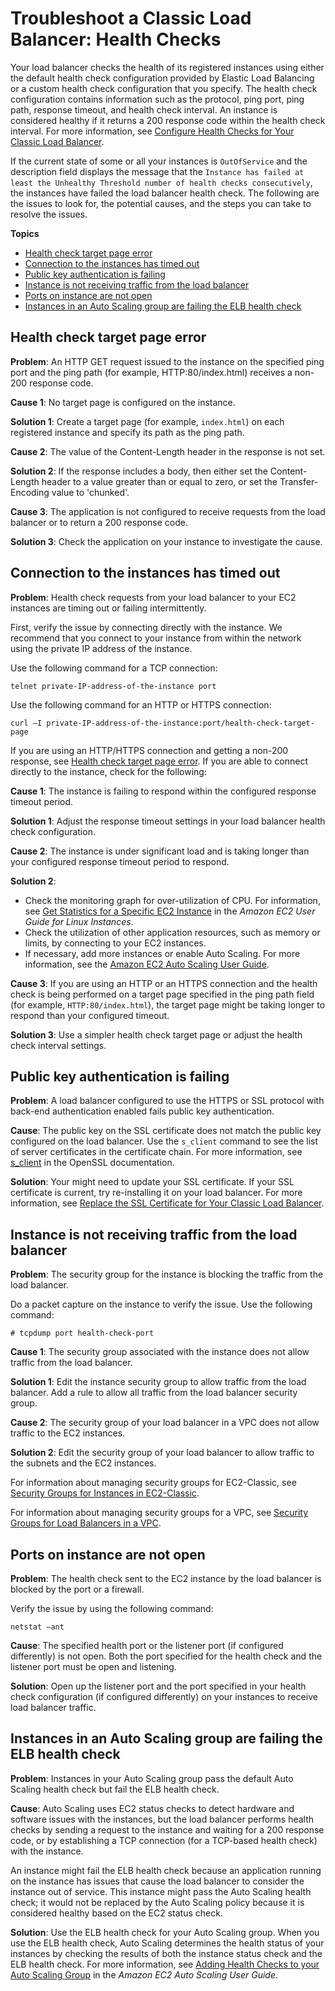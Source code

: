 # Troubleshoot a Classic Load Balancer: Health Checks<a name="ts-elb-healthcheck"></a>

Your load balancer checks the health of its registered instances using either the default health check configuration provided by Elastic Load Balancing or a custom health check configuration that you specify\. The health check configuration contains information such as the protocol, ping port, ping path, response timeout, and health check interval\. An instance is considered healthy if it returns a 200 response code within the health check interval\. For more information, see [Configure Health Checks for Your Classic Load Balancer](elb-healthchecks.md)\.

If the current state of some or all your instances is `OutOfService` and the description field displays the message that the `Instance has failed at least the Unhealthy Threshold number of health checks consecutively`, the instances have failed the load balancer health check\. The following are the issues to look for, the potential causes, and the steps you can take to resolve the issues\.

**Topics**
+ [Health check target page error](#ts-elb-healthcheck-targetpage)
+ [Connection to the instances has timed out](#ts-elb-healthcheck-failed)
+ [Public key authentication is failing](#ts-elb-healthcheck-publickey)
+ [Instance is not receiving traffic from the load balancer](#ts-elb-healthcheck-securitygroup)
+ [Ports on instance are not open](#ts-elb-healthcheck-ports)
+ [Instances in an Auto Scaling group are failing the ELB health check](#ts-elb-healthcheck-autoscaling)

## Health check target page error<a name="ts-elb-healthcheck-targetpage"></a>

**Problem**: An HTTP GET request issued to the instance on the specified ping port and the ping path \(for example, HTTP:80/index\.html\) receives a non\-200 response code\.

**Cause 1**: No target page is configured on the instance\.

**Solution 1**: Create a target page \(for example, `index.html`\) on each registered instance and specify its path as the ping path\.

**Cause 2**: The value of the Content\-Length header in the response is not set\.

**Solution 2**: If the response includes a body, then either set the Content\-Length header to a value greater than or equal to zero, or set the Transfer\-Encoding value to 'chunked'\.

**Cause 3**: The application is not configured to receive requests from the load balancer or to return a 200 response code\.

**Solution 3**: Check the application on your instance to investigate the cause\.

## Connection to the instances has timed out<a name="ts-elb-healthcheck-failed"></a>

**Problem**: Health check requests from your load balancer to your EC2 instances are timing out or failing intermittently\.

First, verify the issue by connecting directly with the instance\. We recommend that you connect to your instance from within the network using the private IP address of the instance\.

Use the following command for a TCP connection:

```
telnet private-IP-address-of-the-instance port
```

Use the following command for an HTTP or HTTPS connection:

```
curl –I private-IP-address-of-the-instance:port/health-check-target-page
```

If you are using an HTTP/HTTPS connection and getting a non\-200 response, see [Health check target page error](#ts-elb-healthcheck-targetpage)\. If you are able to connect directly to the instance, check for the following:

**Cause 1**: The instance is failing to respond within the configured response timeout period\.

**Solution 1**: Adjust the response timeout settings in your load balancer health check configuration\.

**Cause 2**: The instance is under significant load and is taking longer than your configured response timeout period to respond\.

**Solution 2**:
+ Check the monitoring graph for over\-utilization of CPU\. For information, see [Get Statistics for a Specific EC2 Instance](https://docs.aws.amazon.com/AWSEC2/latest/UserGuide/US_SingleMetricPerInstance.html) in the *Amazon EC2 User Guide for Linux Instances*\.
+ Check the utilization of other application resources, such as memory or limits, by connecting to your EC2 instances\.
+ If necessary, add more instances or enable Auto Scaling\. For more information, see the [Amazon EC2 Auto Scaling User Guide](https://docs.aws.amazon.com/autoscaling/latest/userguide/)\.

**Cause 3**: If you are using an HTTP or an HTTPS connection and the health check is being performed on a target page specified in the ping path field \(for example, `HTTP:80/index.html`\), the target page might be taking longer to respond than your configured timeout\.

**Solution 3**: Use a simpler health check target page or adjust the health check interval settings\.

## Public key authentication is failing<a name="ts-elb-healthcheck-publickey"></a>

**Problem**: A load balancer configured to use the HTTPS or SSL protocol with back\-end authentication enabled fails public key authentication\.

**Cause**: The public key on the SSL certificate does not match the public key configured on the load balancer\. Use the `s_client` command to see the list of server certificates in the certificate chain\. For more information, see [s\_client](https://www.openssl.org/docs/manmaster/man1/s_client.html) in the OpenSSL documentation\.

**Solution**: Your might need to update your SSL certificate\. If your SSL certificate is current, try re\-installing it on your load balancer\. For more information, see [Replace the SSL Certificate for Your Classic Load Balancer](elb-update-ssl-cert.md)\.

## Instance is not receiving traffic from the load balancer<a name="ts-elb-healthcheck-securitygroup"></a>

**Problem**: The security group for the instance is blocking the traffic from the load balancer\.

Do a packet capture on the instance to verify the issue\. Use the following command:

```
# tcpdump port health-check-port
```

**Cause 1**: The security group associated with the instance does not allow traffic from the load balancer\.

**Solution 1**: Edit the instance security group to allow traffic from the load balancer\. Add a rule to allow all traffic from the load balancer security group\.

**Cause 2**: The security group of your load balancer in a VPC does not allow traffic to the EC2 instances\.

**Solution 2**: Edit the security group of your load balancer to allow traffic to the subnets and the EC2 instances\.

For information about managing security groups for EC2\-Classic, see [Security Groups for Instances in EC2\-Classic](elb-security-groups.md#elb-classic-security-groups)\.

For information about managing security groups for a VPC, see [Security Groups for Load Balancers in a VPC](elb-security-groups.md#elb-vpc-security-groups)\.

## Ports on instance are not open<a name="ts-elb-healthcheck-ports"></a>

**Problem**: The health check sent to the EC2 instance by the load balancer is blocked by the port or a firewall\.

Verify the issue by using the following command:

```
netstat –ant
```

**Cause**: The specified health port or the listener port \(if configured differently\) is not open\. Both the port specified for the health check and the listener port must be open and listening\.

**Solution**: Open up the listener port and the port specified in your health check configuration \(if configured differently\) on your instances to receive load balancer traffic\.

## Instances in an Auto Scaling group are failing the ELB health check<a name="ts-elb-healthcheck-autoscaling"></a>

**Problem**: Instances in your Auto Scaling group pass the default Auto Scaling health check but fail the ELB health check\.

**Cause**: Auto Scaling uses EC2 status checks to detect hardware and software issues with the instances, but the load balancer performs health checks by sending a request to the instance and waiting for a 200 response code, or by establishing a TCP connection \(for a TCP\-based health check\) with the instance\.

An instance might fail the ELB health check because an application running on the instance has issues that cause the load balancer to consider the instance out of service\. This instance might pass the Auto Scaling health check; it would not be replaced by the Auto Scaling policy because it is considered healthy based on the EC2 status check\.

**Solution**: Use the ELB health check for your Auto Scaling group\. When you use the ELB health check, Auto Scaling determines the health status of your instances by checking the results of both the instance status check and the ELB health check\. For more information, see [Adding Health Checks to your Auto Scaling Group](https://docs.aws.amazon.com/autoscaling/ec2/userguide/as-add-elb-healthcheck.html) in the *Amazon EC2 Auto Scaling User Guide*\.